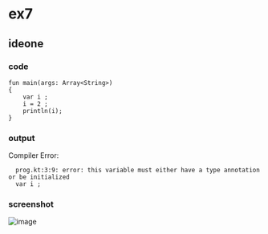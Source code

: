 # ex7
## ideone
### code
    fun main(args: Array<String>) 
    {
        var i ;
        i = 2 ;
        println(i);
    }
### output
Compiler Error:

      prog.kt:3:9: error: this variable must either have a type annotation or be initialized
      var i ;
      
### screenshot
![image](https://github.com/40843245/Kotlin_Code_Practice/assets/75050655/154ca98a-549a-42e1-bc00-2ce7341ba4b9)


    
